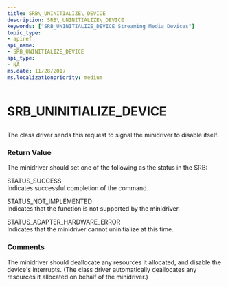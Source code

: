 ```yaml
---
title: SRB\_UNINITIALIZE\_DEVICE
description: SRB\_UNINITIALIZE\_DEVICE
keywords: ["SRB_UNINITIALIZE_DEVICE Streaming Media Devices"]
topic_type:
- apiref
api_name:
- SRB_UNINITIALIZE_DEVICE
api_type:
- NA
ms.date: 11/28/2017
ms.localizationpriority: medium
---
```


# SRB\_UNINITIALIZE\_DEVICE


## <span id="ddk_srb_uninitialize_device_ks"></span><span id="DDK_SRB_UNINITIALIZE_DEVICE_KS"></span>


The class driver sends this request to signal the minidriver to disable itself.

### <span id="return_value"></span><span id="RETURN_VALUE"></span>Return Value

The minidriver should set one of the following as the status in the SRB:

<span id="STATUS_SUCCESS"></span><span id="status_success"></span>STATUS\_SUCCESS  
Indicates successful completion of the command.

<span id="STATUS_NOT_IMPLEMENTED"></span><span id="status_not_implemented"></span>STATUS\_NOT\_IMPLEMENTED  
Indicates that the function is not supported by the minidriver.

<span id="STATUS_ADAPTER_HARDWARE_ERROR"></span><span id="status_adapter_hardware_error"></span>STATUS\_ADAPTER\_HARDWARE\_ERROR  
Indicates that the minidriver cannot uninitialize at this time.

### Comments

The minidriver should deallocate any resources it allocated, and disable the device's interrupts. (The class driver automatically deallocates any resources it allocated on behalf of the minidriver.)

 

 





